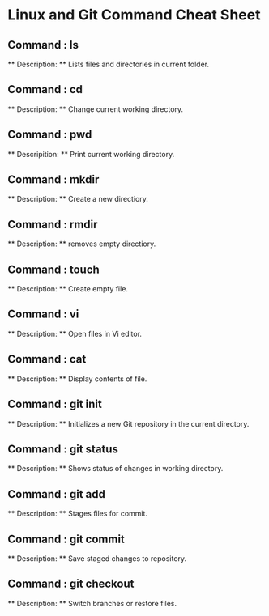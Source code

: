 # Linux and Git Command Cheat Sheet 
## Command : ls
** Description: ** Lists files and directories in current folder.

## Command : cd
** Description: ** Change current working directory.

## Command : pwd
** Descripition: ** Print current working directory.

## Command : mkdir
** Description: ** Create a new directiory.

## Command : rmdir
** Description: ** removes empty directiory.

## Command : touch
** Description: ** Create empty file.

## Command : vi
** Description: ** Open files in Vi editor.

## Command : cat
** Description: ** Display contents of file.

## Command : git init
** Description: ** Initializes a new Git repository in the current directory.

## Command : git status
** Description: ** Shows status of changes in working directory.

## Command : git add
** Description: ** Stages files for commit.

## Command : git commit
** Description: ** Save staged changes to repository.

## Command : git checkout
** Description: ** Switch branches or restore files.
